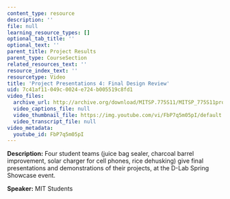 ```yaml
---
content_type: resource
description: ''
file: null
learning_resource_types: []
optional_tab_title: ''
optional_text: ''
parent_title: Project Results
parent_type: CourseSection
related_resources_text: ''
resource_index_text: ''
resourcetype: Video
title: 'Project Presentations 4: Final Design Review'
uid: 7c41af11-049c-0024-e724-b005519c8fd1
video_files:
  archive_url: http://archive.org/download/MITSP.775S11/MITSP_775S11proj04_300k.mp4
  video_captions_file: null
  video_thumbnail_file: https://img.youtube.com/vi/FbP7q5m05pI/default.jpg
  video_transcript_file: null
video_metadata:
  youtube_id: FbP7q5m05pI
---
```


**Description:** Four student teams (juice bag sealer, charcoal barrel improvement, solar charger for cell phones, rice dehusking) give final presentations and demonstrations of their projects, at the D-Lab Spring Showcase event.

**Speaker:** MIT Students